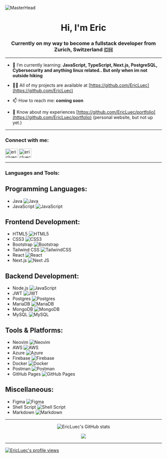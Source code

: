 ![MasterHead](https://www.universityofsantamonica.edu/wp-content/uploads/2014/07/banner-forest-2kX630.jpg)

<h1 align="center">Hi, I'm Eric</h1>
<h3 align="center">Currently on my way to become a fullstack developer from Zurich, Switzerland 🇨🇭</h3>

---

- 🌱 I’m currently learning: **JavaScript, TypeScript, Next.js, PostgreSQL, Cybersecurity and anything linux related.. But        only when im not outside hiking**

- 👨‍💻 All of my projects are available at [https://github.com/EricLuec](https://github.com/EricLuec)

- 📫 How to reach me: **coming soon**

- 📄 Know about my experiences [https://github.com/EricLuec/portfolio](https://github.com/EricLuec/portfolio) (personal website, but not up yet.)

---

<h3 align="left">Connect with me:</h3>
<p align="left">
<a href="https://linkedin.com/in/ericluec" target="blank"><img align="center" src="https://raw.githubusercontent.com/rahuldkjain/github-profile-readme-generator/master/src/images/icons/Social/linked-in-alt.svg" alt="ericluec" height="30" width="40" /></a>
<a href="https://stackoverflow.com/users/ericluec" target="blank"><img align="center" src="https://raw.githubusercontent.com/rahuldkjain/github-profile-readme-generator/master/src/images/icons/Social/stack-overflow.svg" alt="ericluec" height="30" width="40" /></a>
</p>

---
<h3 align="left">Languages and Tools:</h3>

## Programming Languages:
- Java ![Java](https://img.shields.io/badge/java-%23ED8B00.svg?style=for-the-badge&logo=openjdk&logoColor=white)
- JavaScript ![JavaScript](https://img.shields.io/badge/javascript-%23323330.svg?style=for-the-badge&logo=javascript&logoColor=%23F7DF1E)

## Frontend Development:
- HTML5 ![HTML5](https://img.shields.io/badge/html5-%23E34F26.svg?style=for-the-badge&logo=html5&logoColor=white)
- CSS3 ![CSS3](https://img.shields.io/badge/css3-%231572B6.svg?style=for-the-badge&logo=css3&logoColor=white)
- Bootstrap ![Bootstrap](https://img.shields.io/badge/bootstrap-%238511FA.svg?style=for-the-badge&logo=bootstrap&logoColor=white)
- Tailwind CSS ![TailwindCSS](https://img.shields.io/badge/tailwindcss-%2338B2AC.svg?style=for-the-badge&logo=tailwind-css&logoColor=white)
- React ![React](https://img.shields.io/badge/react-%2320232a.svg?style=for-the-badge&logo=react&logoColor=%2361DAFB)
- Next.js ![Next JS](https://img.shields.io/badge/Next-black?style=for-the-badge&logo=next.js&logoColor=white)

## Backend Development:
- Node.js ![JavaScript](https://img.shields.io/badge/javascript-%23323330.svg?style=for-the-badge&logo=javascript&logoColor=%23F7DF1E)
- JWT ![JWT](https://img.shields.io/badge/JWT-black?style=for-the-badge&logo=JSON%20web%20tokens)
- Postgres ![Postgres](https://img.shields.io/badge/postgres-%23316192.svg?style=for-the-badge&logo=postgresql&logoColor=white)
- MariaDB ![MariaDB](https://img.shields.io/badge/MariaDB-003545?style=for-the-badge&logo=mariadb&logoColor=white)
- MongoDB ![MongoDB](https://img.shields.io/badge/MongoDB-%234ea94b.svg?style=for-the-badge&logo=mongodb&logoColor=white)
- MySQL ![MySQL](https://img.shields.io/badge/mysql-%2300000f.svg?style=for-the-badge&logo=mysql&logoColor=white)

## Tools & Platforms:
- Neovim ![Neovim](https://img.shields.io/badge/NeoVim-%2357A143.svg?&style=for-the-badge&logo=neovim&logoColor=white)
- AWS ![AWS](https://img.shields.io/badge/AWS-%23FF9900.svg?style=for-the-badge&logo=amazon-aws&logoColor=white)
- Azure ![Azure](https://img.shields.io/badge/azure-%230072C6.svg?style=for-the-badge&logo=microsoftazure&logoColor=white)
- Firebase ![Firebase](https://img.shields.io/badge/firebase-%23039BE5.svg?style=for-the-badge&logo=firebase)
- Docker ![Docker](https://img.shields.io/badge/docker-%230db7ed.svg?style=for-the-badge&logo=docker&logoColor=white)
- Postman ![Postman](https://img.shields.io/badge/Postman-FF6C37?style=for-the-badge&logo=postman&logoColor=white)
- GitHub Pages ![GitHub Pages](https://img.shields.io/badge/github%20pages-121013?style=for-the-badge&logo=github&logoColor=white)

## Miscellaneous:
- Figma ![Figma](https://img.shields.io/badge/figma-%23F24E1E.svg?style=for-the-badge&logo=figma&logoColor=white)
- Shell Script ![Shell Script](https://img.shields.io/badge/shell_script-%23121011.svg?style=for-the-badge&logo=gnu-bash&logoColor=white)
- Markdown ![Markdown](https://img.shields.io/badge/markdown-%23000000.svg?style=for-the-badge&logo=markdown&logoColor=white)



---

<div align="center">
<img alt="EricLuec's GitHub stats" src="https://github-readme-stats.vercel.app/api?username=ericluec&show_icons=true&theme=transparent"/>
  
![](https://github-readme-stats.vercel.app/api/top-langs/?username=ericluec&theme=tokyonight&hide_border=false&include_all_commits=true&count_private=true&layout=compact)

</div>

---

[![EricLuec's profile views](https://u8views.com/api/v1/github/profiles/140081980/views/day-week-month-total-count.svg)](https://u8views.com/github/EricLuec) 
